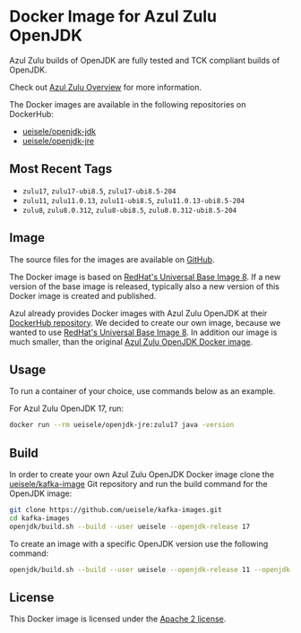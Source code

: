 # Docker Image for Azul Zulu OpenJDK 

Azul Zulu builds of OpenJDK are fully tested and TCK compliant builds of OpenJDK.

Check out [Azul Zulu Overview](https://www.azul.com/downloads/?package=jdk) for more information.

The Docker images are available in the following repositories on DockerHub:

* [ueisele/openjdk-jdk](https://hub.docker.com/repository/docker/ueisele/openjdk-jdk)
* [ueisele/openjdk-jre](https://hub.docker.com/repository/docker/ueisele/openjdk-jre)

## Most Recent Tags

* `zulu17`, `zulu17-ubi8.5`, `zulu17-ubi8.5-204`
* `zulu11`, `zulu11.0.13`, `zulu11-ubi8.5`, `zulu11.0.13-ubi8.5-204`
* `zulu8`, `zulu8.0.312`, `zulu8-ubi8.5`, `zulu8.0.312-ubi8.5-204` 

## Image

The source files for the images are available on [GitHub](https://github.com/ueisele/kafka-images/tree/main/openjdk).

The Docker image is based on [RedHat's Universal Base Image 8](https://catalog.redhat.com/software/containers/ubi8/ubi-minimal/5c359a62bed8bd75a2c3fba8). If a new version of the base image is released, typically also a new version of this Docker image is created and published.

Azul already provides Docker images with Azul Zulu OpenJDK at their [DockerHub repository](https://hub.docker.com/r/azul/zulu-openjdk-centos).
We decided to create our own image, because we wanted to use [RedHat's Universal Base Image 8](https://catalog.redhat.com/software/containers/ubi8/ubi-minimal/5c359a62bed8bd75a2c3fba8).
In addition our image is much smaller, than the original [Azul Zulu OpenJDK Docker image](https://hub.docker.com/r/azul/zulu-openjdk-centos).

## Usage

To run a container of your choice, use commands below as an example.

For Azul Zulu OpenJDK 17, run:

```bash
docker run --rm ueisele/openjdk-jre:zulu17 java -version
```

## Build

In order to create your own Azul Zulu OpenJDK Docker image clone the [ueisele/kafka-image](https://github.com/ueisele/kafka-images) Git repository and run the build command for the OpenJDK image:

```bash
git clone https://github.com/ueisele/kafka-images.git
cd kafka-images
openjdk/build.sh --build --user ueisele --openjdk-release 17
```

To create an image with a specific OpenJDK version use the following command:

```bash
openjdk/build.sh --build --user ueisele --openjdk-release 11 --openjdk-version 11.0.13
```

## License 

This Docker image is licensed under the [Apache 2 license](https://github.com/ueisele/kafka-images/blob/main/LICENSE).